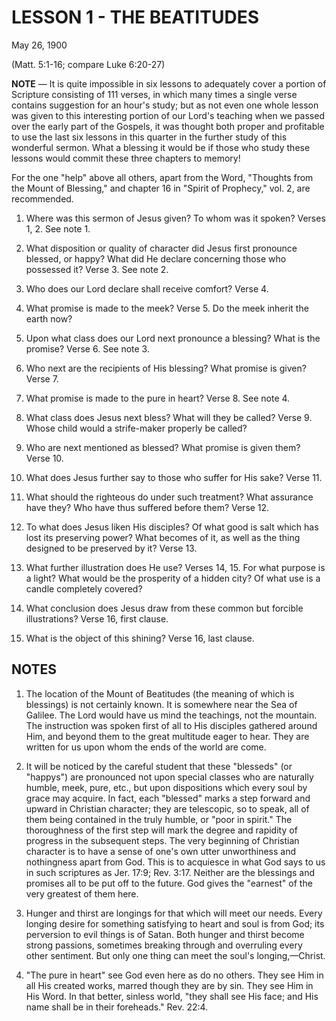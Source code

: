 # LESSON 1 - THE BEATITUDES
May 26, 1900

(Matt. 5:1-16; compare Luke 6:20-27)

**NOTE** — It is quite impossible in six lessons to adequately cover a portion of Scripture consisting of 111 verses, in which many times a single verse contains suggestion for an hour's study; but as not even one whole lesson was given to this interesting portion of our Lord's teaching when we passed over the early part of the Gospels, it was thought both proper and profitable to use the last six lessons in this quarter in the further study of this wonderful sermon. What a blessing it would be if those who study these lessons would commit these three chapters to memory!

For the one "help" above all others, apart from the Word, "Thoughts from the Mount of Blessing," and chapter 16 in "Spirit of Prophecy," vol. 2, are recommended.

1. Where was this sermon of Jesus given? To whom was it spoken? Verses 1, 2. See note 1.

2. What disposition or quality of character did Jesus first pronounce blessed, or happy? What did He declare concerning those who possessed it? Verse 3. See note 2.

3. Who does our Lord declare shall receive comfort? Verse 4.

4. What promise is made to the meek? Verse 5. Do the meek inherit the earth now?

5. Upon what class does our Lord next pronounce a blessing? What is the promise? Verse 6. See note 3.

6. Who next are the recipients of His blessing? What promise is given? Verse 7.

7. What promise is made to the pure in heart? Verse 8. See note 4.

8. What class does Jesus next bless? What will they be called? Verse 9. Whose child would a strife-maker properly be called?

9. Who are next mentioned as blessed? What promise is given them? Verse 10.

10. What does Jesus further say to those who suffer for His sake? Verse 11.

11. What should the righteous do under such treatment? What assurance have they? Who have thus suffered before them? Verse 12.

12. To what does Jesus liken His disciples? Of what good is salt which has lost its preserving power? What becomes of it, as well as the thing designed to be preserved by it? Verse 13.

13. What further illustration does He use? Verses 14, 15. For what purpose is a light? What would be the prosperity of a hidden city? Of what use is a candle completely covered?

14. What conclusion does Jesus draw from these common but forcible illustrations? Verse 16, first clause.

15. What is the object of this shining? Verse 16, last clause.

## NOTES

1. The location of the Mount of Beatitudes (the meaning of which is blessings) is not certainly known. It is somewhere near the Sea of Galilee. The Lord would have us mind the teachings, not the mountain. The instruction was spoken first of all to His disciples gathered around Him, and beyond them to the great multitude eager to hear. They are written for us upon whom the ends of the world are come.

2. It will be noticed by the careful student that these "blesseds" (or "happys") are pronounced not upon special classes who are naturally humble, meek, pure, etc., but upon dispositions which every soul by grace may acquire. In fact, each "blessed" marks a step forward and upward in Christian character; they are telescopic, so to speak, all of them being contained in the truly humble, or "poor in spirit." The thoroughness of the first step will mark the degree and rapidity of progress in the subsequent steps. The very beginning of Christian character is to have a sense of one's own utter unworthiness and nothingness apart from God. This is to acquiesce in what God says to us in such scriptures as Jer. 17:9; Rev. 3:17. Neither are the blessings and promises all to be put off to the future. God gives the "earnest" of the very greatest of them here.

3. Hunger and thirst are longings for that which will meet our needs. Every longing desire for something satisfying to heart and soul is from God; its perversion to evil things is of Satan. Both hunger and thirst become strong passions, sometimes breaking through and overruling every other sentiment. But only one thing can meet the soul's longing,—Christ.

4. "The pure in heart" see God even here as do no others. They see Him in all His created works, marred though they are by sin. They see Him in His Word. In that better, sinless world, "they shall see His face; and His name shall be in their foreheads." Rev. 22:4.